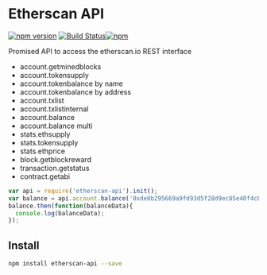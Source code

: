 # Etherscan API

[![npm version](https://badge.fury.io/js/etherscna-api.svg)](https://badge.fury.io/js/etherscan-api) [![Build Status](https://travis-ci.org/sebs/etherscan-api.svg?branch=master)](https://travis-ci.org/sebs/etherscan-api)[![npm](https://img.shields.io/npm/dt/etherscan-api.svg?maxAge=2592000)]()

Promised API to access the etherscan.io REST interface

* account.getminedblocks
* account.tokensupply
* account.tokenbalance by name
* account.tokenbalance by address
* account.txlist
* account.txlistinternal
* account.balance
* account.balance multi
* stats.ethsupply
* stats.tokensupply
* stats.ethprice
* block.getblockreward
* transaction.getstatus
* contract.getabi


```javascript
var api = require('etherscan-api').init();
var balance = api.account.balance('0xde0b295669a9fd93d5f28d9ec85e40f4cb697bae');
balance.then(function(balanceData){
  console.log(balanceData);
});
```

 ## Install

 ```bash
 npm install etherscan-api --save
 ```
